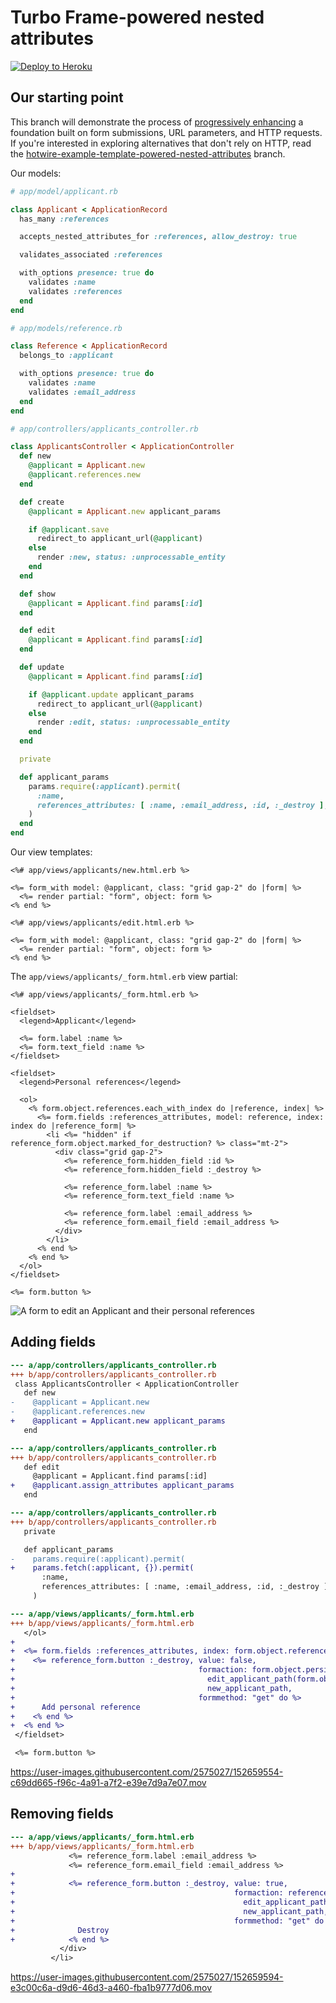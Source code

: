 # Turbo Frame-powered nested attributes

[![Deploy to Heroku](https://www.herokucdn.com/deploy/button.png)][heroku-deploy-app]

[heroku-deploy-app]: https://heroku.com/deploy?template=https://github.com/thoughtbot/hotwire-example-template/tree/hotwire-example-turbo-frame-powered-nested-attributes

## Our starting point

This branch will demonstrate the process of [progressively enhancing][] a
foundation built on form submissions, URL parameters, and HTTP requests. If
you're interested in exploring alternatives that don't rely on HTTP, read the
[hotwire-example-template-powered-nested-attributes][] branch.

[progressively enhancing]: https://developer.mozilla.org/en-US/docs/Glossary/Progressive_Enhancement
[hotwire-example-template-powered-nested-attributes]: https://github.com/thoughtbot/hotwire-example-template/tree/hotwire-example-template-powered-nested-attributes

Our models:

```ruby
# app/model/applicant.rb

class Applicant < ApplicationRecord
  has_many :references

  accepts_nested_attributes_for :references, allow_destroy: true

  validates_associated :references

  with_options presence: true do
    validates :name
    validates :references
  end
end

# app/models/reference.rb

class Reference < ApplicationRecord
  belongs_to :applicant

  with_options presence: true do
    validates :name
    validates :email_address
  end
end
```

```ruby
# app/controllers/applicants_controller.rb

class ApplicantsController < ApplicationController
  def new
    @applicant = Applicant.new
    @applicant.references.new
  end

  def create
    @applicant = Applicant.new applicant_params

    if @applicant.save
      redirect_to applicant_url(@applicant)
    else
      render :new, status: :unprocessable_entity
    end
  end

  def show
    @applicant = Applicant.find params[:id]
  end

  def edit
    @applicant = Applicant.find params[:id]
  end

  def update
    @applicant = Applicant.find params[:id]

    if @applicant.update applicant_params
      redirect_to applicant_url(@applicant)
    else
      render :edit, status: :unprocessable_entity
    end
  end

  private

  def applicant_params
    params.require(:applicant).permit(
      :name,
      references_attributes: [ :name, :email_address, :id, :_destroy ],
    )
  end
end
```

Our view templates:

```erb
<%# app/views/applicants/new.html.erb %>

<%= form_with model: @applicant, class: "grid gap-2" do |form| %>
  <%= render partial: "form", object: form %>
<% end %>

<%# app/views/applicants/edit.html.erb %>

<%= form_with model: @applicant, class: "grid gap-2" do |form| %>
  <%= render partial: "form", object: form %>
<% end %>
```

The `app/views/applicants/_form.html.erb` view partial:

```erb
<%# app/views/applicants/_form.html.erb %>

<fieldset>
  <legend>Applicant</legend>

  <%= form.label :name %>
  <%= form.text_field :name %>
</fieldset>

<fieldset>
  <legend>Personal references</legend>

  <ol>
    <% form.object.references.each_with_index do |reference, index| %>
      <%= form.fields :references_attributes, model: reference, index: index do |reference_form| %>
        <li <%= "hidden" if reference_form.object.marked_for_destruction? %> class="mt-2">
          <div class="grid gap-2">
            <%= reference_form.hidden_field :id %>
            <%= reference_form.hidden_field :_destroy %>

            <%= reference_form.label :name %>
            <%= reference_form.text_field :name %>

            <%= reference_form.label :email_address %>
            <%= reference_form.email_field :email_address %>
          </div>
        </li>
      <% end %>
    <% end %>
  </ol>
</fieldset>

<%= form.button %>
```

<img  src="https://images.thoughtbot.com/blog-vellum-image-uploads/YL51hm7cRtm1Y5kGqJOR_nested-attributes-edit.png"
      alt="A form to edit an Applicant and their personal references">

## Adding fields

```diff
--- a/app/controllers/applicants_controller.rb
+++ b/app/controllers/applicants_controller.rb
 class ApplicantsController < ApplicationController
   def new
-    @applicant = Applicant.new
-    @applicant.references.new
+    @applicant = Applicant.new applicant_params
   end
```

```diff
--- a/app/controllers/applicants_controller.rb
+++ b/app/controllers/applicants_controller.rb
   def edit
     @applicant = Applicant.find params[:id]
+    @applicant.assign_attributes applicant_params
   end
```

```diff
--- a/app/controllers/applicants_controller.rb
+++ b/app/controllers/applicants_controller.rb
   private

   def applicant_params
-    params.require(:applicant).permit(
+    params.fetch(:applicant, {}).permit(
       :name,
       references_attributes: [ :name, :email_address, :id, :_destroy ],
     )
```

```diff
--- a/app/views/applicants/_form.html.erb
+++ b/app/views/applicants/_form.html.erb
   </ol>
+
+  <%= form.fields :references_attributes, index: form.object.references.size do |reference_form| %>
+    <%= reference_form.button :_destroy, value: false,
+                                         formaction: form.object.persisted? ?
+                                           edit_applicant_path(form.object) :
+                                           new_applicant_path,
+                                         formmethod: "get" do %>
+      Add personal reference
+    <% end %>
+  <% end %>
 </fieldset>

 <%= form.button %>
```

https://user-images.githubusercontent.com/2575027/152659554-c69dd665-f96c-4a91-a7f2-e39e7d9a7e07.mov

## Removing fields

```diff
--- a/app/views/applicants/_form.html.erb
+++ b/app/views/applicants/_form.html.erb
             <%= reference_form.label :email_address %>
             <%= reference_form.email_field :email_address %>
+
+            <%= reference_form.button :_destroy, value: true,
+                                                 formaction: reference_form.object.applicant.persisted? ?
+                                                   edit_applicant_path(reference_form.object.applicant) :
+                                                   new_applicant_path,
+                                                 formmethod: "get" do %>
+              Destroy
+            <% end %>
           </div>
         </li>
```

https://user-images.githubusercontent.com/2575027/152659594-e3c00c6a-d9d6-46d3-a460-fba1b9777d06.mov
